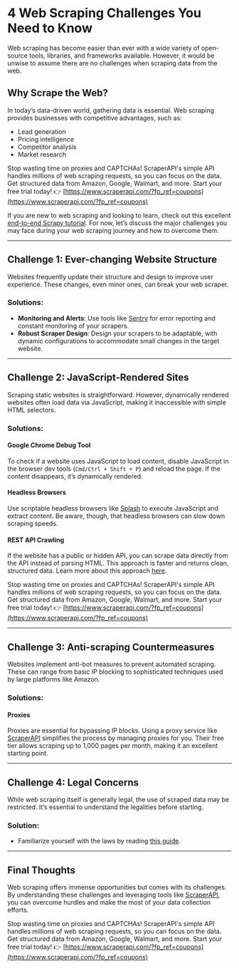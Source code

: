 # 4 Web Scraping Challenges You Need to Know

Web scraping has become easier than ever with a wide variety of open-source tools, libraries, and frameworks available. However, it would be unwise to assume there are no challenges when scraping data from the web.

## Why Scrape the Web?

In today’s data-driven world, gathering data is essential. Web scraping provides businesses with competitive advantages, such as:

- Lead generation
- Pricing intelligence
- Competitor analysis
- Market research

Stop wasting time on proxies and CAPTCHAs! ScraperAPI's simple API handles millions of web scraping requests, so you can focus on the data. Get structured data from Amazon, Google, Walmart, and more. Start your free trial today! 👉 [https://www.scraperapi.com/?fp_ref=coupons](https://www.scraperapi.com/?fp_ref=coupons)

If you are new to web scraping and looking to learn, check out this excellent [end-to-end Scrapy tutorial](https://towardsdatascience.com/a-minimalist-end-to-end-scrapy-tutorial-part-i-11e350bcdec0). For now, let’s discuss the major challenges you may face during your web scraping journey and how to overcome them.

---

## Challenge 1: Ever-changing Website Structure

Websites frequently update their structure and design to improve user experience. These changes, even minor ones, can break your web scraper.

### Solutions:
- **Monitoring and Alerts**: Use tools like [Sentry](https://sentry.io/) for error reporting and constant monitoring of your scrapers.
- **Robust Scraper Design**: Design your scrapers to be adaptable, with dynamic configurations to accommodate small changes in the target website.

---

## Challenge 2: JavaScript-Rendered Sites

Scraping static websites is straightforward. However, dynamically rendered websites often load data via JavaScript, making it inaccessible with simple HTML selectors.

### Solutions:

#### Google Chrome Debug Tool
To check if a website uses JavaScript to load content, disable JavaScript in the browser dev tools (`Cmd/Ctrl + Shift + P`) and reload the page. If the content disappears, it’s dynamically rendered.

#### Headless Browsers
Use scriptable headless browsers like [Splash](https://splash.readthedocs.io/en/stable/faq.html) to execute JavaScript and extract content. Be aware, though, that headless browsers can slow down scraping speeds.

#### REST API Crawling
If the website has a public or hidden API, you can scrape data directly from the API instead of parsing HTML. This approach is faster and returns clean, structured data. Learn more about this approach [here](https://medium.com/@geneng/web-crawling-made-easy-with-scrapy-and-rest-api-ed993e84abd3).

Stop wasting time on proxies and CAPTCHAs! ScraperAPI's simple API handles millions of web scraping requests, so you can focus on the data. Get structured data from Amazon, Google, Walmart, and more. Start your free trial today! 👉 [https://www.scraperapi.com/?fp_ref=coupons](https://www.scraperapi.com/?fp_ref=coupons)

---

## Challenge 3: Anti-scraping Countermeasures

Websites implement anti-bot measures to prevent automated scraping. These can range from basic IP blocking to sophisticated techniques used by large platforms like Amazon.

### Solutions:

#### Proxies
Proxies are essential for bypassing IP blocks. Using a proxy service like [ScraperAPI](https://www.scraperapi.com/?fp_ref=coupons) simplifies the process by managing proxies for you. Their free tier allows scraping up to 1,000 pages per month, making it an excellent starting point.

---

## Challenge 4: Legal Concerns

While web scraping itself is generally legal, the use of scraped data may be restricted. It’s essential to understand the legalities before starting.

### Solution:
- Familiarize yourself with the laws by reading [this guide](https://benbernardblog.com/web-scraping-and-crawling-are-perfectly-legal-right/).

---

## Final Thoughts

Web scraping offers immense opportunities but comes with its challenges. By understanding these challenges and leveraging tools like [ScraperAPI](https://www.scraperapi.com/?fp_ref=coupons), you can overcome hurdles and make the most of your data collection efforts.

Stop wasting time on proxies and CAPTCHAs! ScraperAPI's simple API handles millions of web scraping requests, so you can focus on the data. Get structured data from Amazon, Google, Walmart, and more. Start your free trial today! 👉 [https://www.scraperapi.com/?fp_ref=coupons](https://www.scraperapi.com/?fp_ref=coupons)
